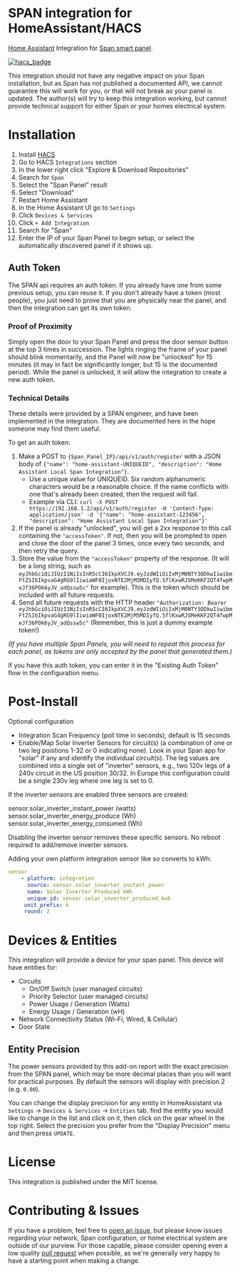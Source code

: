# SPAN integration for HomeAssistant/HACS

[Home Assistant](https://www.home-assistant.io/) Integration for [Span smart panel](https://www.span.io/panel).

[![hacs_badge](https://img.shields.io/badge/HACS-Custom-orange.svg)](https://github.com/custom-components/hacs)

This integration should not have any negative impact on your Span installation, but as Span has not published a documented API, we cannot guarantee this will work for you, or that will not break as your panel is updated.
The author(s) will try to keep this integration working, but cannot provide technical support for either Span or your homes electrical system.

# Installation

1. Install [HACS](https://hacs.xyz/)
2. Go to HACS `Integrations` section
3. In the lower right click "Explore & Download Repositories"
4. Search for `Span`
5. Select the "Span Panel" result
6. Select "Download"
7. Restart Home Assistant
7. In the Home Assistant UI go to `Settings`
8. Click `Devices & Services`
10. Click `+ Add Integration`
11. Search for "Span"
12. Enter the IP of your Span Panel to begin setup, or select the automatically discovered panel if it shows up.

## Auth Token

The SPAN api requires an auth token.
If you already have one from some previous setup, you can reuse it.
If you don't already have a token (most people), you just need to prove that you are physically near the panel, and then the integration can get its own token.

### Proof of Proximity

Simply open the door to your Span Panel and press the door sensor button at the top 3 times in succession.
The lights ringing the frame of your panel should blink momentarily, and the Panel will now be "unlocked" for 15 minutes (it may in fact be significantly longer, but 15 is the documented period).
While the panel is unlocked, it will allow the integration to create a new auth token. 

### Technical Details

These details were provided by a SPAN engineer, and have been implemented in the integration.
They are documented here in the hope someone may find them useful.

To get an auth token:

1. Make a POST to `{Span_Panel_IP}/api/v1/auth/register` with a JSON body of `{"name": "home-assistant-UNIQUEID", "description": "Home Assistant Local Span Integration"}`.
    * Use a unique value for UNIQUEID. Six random alphanumeric characters would be a reasonable choice. If the name conflicts with one that's already been created, then the request will fail.
    * Example via CLI: `curl -X POST https://192.168.1.2/api/v1/auth/register -H 'Content-Type: application/json' -d '{"name": "home-assistant-123456", "description": "Home Assistant Local Span Integration"}'`
2. If the panel is already "unlocked", you will get a 2xx response to this call containing the `"accessToken"`. If not, then you will be prompted to open and close the door of the panel 3 times, once every two seconds, and then retry the query.
3. Store the value from the `"accessToken"` property of the response. (It will be a long string, such as `eyJhbGciOiJIUzI1NiIsInR5cCI6IkpXVCJ9.eyJzdWIiOiIxMjM0NTY3ODkwIiwibmFtZSI6IkpvaG4gRG9lIiwiaWF0IjoxNTE2MjM5MDIyfQ.SflKxwRJSMeKKF2QT4fwpMeJf36POk6yJV_adQssw5c"` for example). This is the token which should be included with all future requests.
4. Send all future requests with the HTTP header `"Authorization: Bearer eyJhbGciOiJIUzI1NiIsInR5cCI6IkpXVCJ9.eyJzdWIiOiIxMjM0NTY3ODkwIiwibmFtZSI6IkpvaG4gRG9lIiwiaWF0IjoxNTE2MjM5MDIyfQ.SflKxwRJSMeKKF2QT4fwpMeJf36POk6yJV_adQssw5c"` (Remember, this is just a dummy example token!)

_(If you have multiple Span Panels, you will need to repeat this process for each panel, as tokens are only accepted by the panel that generated them.)_

If you have this auth token, you can enter it in the "Existing Auth Token" flow in the configuration menu.

# Post-Install

Optional configuration

* Integration Scan Frequency (poll time in seconds), default is 15 seconds
* Enable/Map Solar Inverter Sensors for circuit(s) (a combination of one or two leg poistions 1-32 or 0 indicating none).  Look in your Span app for "solar" if any and identify the individual circuit(s).  The leg values are combined into a single set of "inverter" sensors, e.g., two 120v legs of a 240v circuit in the US position 30/32.  In Europe this configuration could be a single 230v leg where one leg is set to 0.  

If the inverter sensors are enabled three sensors are created:

sensor.solar_inverter_instant_power (watts)
sensor.solar_inverter_energy_produce (Wh)
sensor.solar_inverter_energy_consumed (Wh)

Disabling the inverter sensor removes these specific sensors. No reboot required to add/remove inverter sensors.

Adding your own platform integration sensor like so converts to kWh:

```yaml
sensor
    - platform: integration
      source: sensor.solar_inverter_instant_power
      name: Solar Inverter Produced kWh
      unique_id: sensor.solar_inverter_produced_kwh
     unit_prefix: k
     round: 2
```

# Devices & Entities

This integration will provide a device for your span panel. This device will have entities for:

* Circuits
  * On/Off Switch (user managed circuits)
  * Priority Selector (user managed circuits)
  * Power Usage / Generation (Watts)
  * Energy Usage / Generation (wH)
* Network Connectivity Status (Wi-Fi, Wired, & Cellular)
* Door State

## Entity Precision

The power sensors provided by this add-on report with the exact precision from the SPAN panel, which may be more decimal places than you will want for practical purposes.
By default the sensors will display with precision 2 (e.g. `0.00`).

You can change the display precision for any entity in HomeAssistant via `Settings` -> `Devices & Services` -> `Entities` tab.
find the entity you would like to change in the list and click on it, then click on the gear wheel in the top right.
Select the precision you prefer from the "Display Precision" menu and then press `UPDATE`.

# License

This integration is published under the MIT license.

# Contributing & Issues

If you have a problem, feel free to [open an issue](https://github.com/gdgib/span/issues), but please know issues regarding your network, Span configuration, or home electrical system are outside of our purview.
For those capable, please consider opening even a low quality [pull request](https://github.com/gdgib/span/pulls) when possible, as we're generally very happy to have a starting point when making a change.

